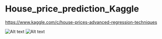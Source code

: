 # House_price_prediction_Kaggle

https://www.kaggle.com/c/house-prices-advanced-regression-techniques


![Alt text](https://www.dataquest.io/blog/content/images/2017/12/kaggle-amassachi.jpg)
![Alt text](https://i1.wp.com/benjaminibass.com/wp-content/uploads/2017/05/housing-prices.png?fit=426%2C200)
